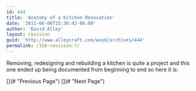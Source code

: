 ```yaml
---
id: 444
title: 'Anatomy of a Kitchen Renovation'
date: '2011-06-06T15:36:42-06:00'
author: 'David Alley'
layout: revision
guid: 'http://www.alleycraft.com/wood/archives/444'
permalink: /358-revision-7/
---
```


Removing, redesigning and rebuilding a kitchen is quite a project and this one ended up being documented from beginning to end so here it is:

<div class="gallery_clear"></div><div class="photospace" id="gallery_444_16"> <div class="thumbs_wrap2"><div class="thumbs_wrap"><div class="thumnail_col " id="thumbs_444_16"> 
<div class="photospace_clear"></div> [](# "Previous Page") [](# "Next Page") </div> </div> </div> <div class="gal_content"><div class="controls" id="controls_444_16"></div><div class="slideshow-container"><div class="loader" id="loading_444_16"></div><div class="slideshow" id="slideshow_444_16"></div><div class="caption-container" id="caption_444_16"></div> </div> </div> </div><div class="gallery_clear"></div> <script type="text/javascript">
			
			jQuery(document).ready(function($) {
				
				// We only want these styles applied when javascript is enabled
				$('.gal_content').css('display', 'block');
				$('.thumnail_col').css('width', '190px');
				
				// Initialize Advanced Galleriffic Gallery 
				var gallery = $('#thumbs_444_16').galleriffic({ 
					delay:                     3500,
					numThumbs:                 18,
					preloadAhead:              18,
					enableTopPager:            0,
					enableBottomPager:         false,
					imageContainerSel:         '#slideshow_444_16',
					controlsContainerSel:      '#controls_444_16',
					captionContainerSel:       '#caption_444_16',  
					loadingContainerSel:       '#loading_444_16',
					renderSSControls:          true,
					renderNavControls:         true,
					playLinkText:              '',
					pauseLinkText:             '',
					prevLinkText:              '',
					nextLinkText:              '',
					nextPageLinkText:          '&rsaquo;',
					prevPageLinkText:          '&lsaquo;',
					enableHistory:              0,
					autoStart:                 	1,
					enableKeyboardNavigation:	true,
					syncTransitions:           	1,
					defaultTransitionDuration: 	300,
						
					onTransitionOut:           function(slide, caption, isSync, callback) {
						slide.fadeTo(this.getDefaultTransitionDuration(isSync), 0.0, callback);
						caption.fadeTo(this.getDefaultTransitionDuration(isSync), 0.0);
					},
					onTransitionIn:            function(slide, caption, isSync) {
						var duration = this.getDefaultTransitionDuration(isSync);
						slide.fadeTo(duration, 1.0);
	
						// Position the caption at the bottom of the image and set its opacity
						var slideImage = slide.find('img');
						caption.width(slideImage.width())
							.css({
								//'bottom' : Math.floor((slide.height() - slideImage.outerHeight()) / 2 - 40),
								'top' : slideImage.outerHeight(),
								'left' : Math.floor((slide.width() - slideImage.width()) / 2) + slideImage.outerWidth() - slideImage.width()
							})
							.fadeTo(duration, 1.0);
						
					},
					onPageTransitionOut:       function(callback) {
						this.hide();
						setTimeout(callback, 100); // wait a bit
					},
					onPageTransitionIn:        function() {
						var prevPageLink = this.find('a.prev').css('display', 'none');
						var nextPageLink = this.find('a.next').css('display', 'none');
						
						// Show appropriate next / prev page links
						if (this.displayedPage > 0)
							prevPageLink.css('display', 'block');
		
						var lastPage = this.getNumPages() - 1;
						if (this.displayedPage < lastPage)
							nextPageLink.css('display', 'block');
		
						this.fadeTo('fast', 1.0);
					}
					
				}); 
				
				
				
				/**************** Event handlers for custom next / prev page links **********************/
		
				gallery.find('a.prev').click(function(e) {
					gallery.previousPage();
					e.preventDefault();
				});
		
				gallery.find('a.next').click(function(e) {
					gallery.nextPage(); 
					e.preventDefault();
				});
		
			});
		</script>